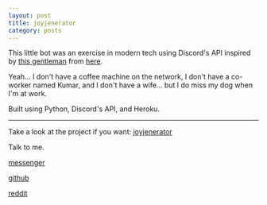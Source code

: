 ```yaml
---
layout: post
title: joyjenerator
category: posts
---
```


This little bot was an exercise in modern tech using Discord's API inspired by [this gentleman](https://bash.im/quote/436725) from [here](https://github.com/NARKOZ/hacker-scripts).

Yeah... I don't have a coffee machine on the network, I don't have a co-worker named Kumar, and I don't have a wife... but I do miss my dog when I'm at work.

Built using Python, Discord's API, and Heroku.

---

Take a look at the project if you want:
[joyjenerator][joyjenerator]

Talk to me.

[messenger][facebook]

[github][dqd]

[reddit][reddit]

[facebook]: https://www.m.me/dqdang1
[dqd]: http://github.com/dqdang
[reddit]: https://www.reddit.com/user/outsidefarmland/
[joyjenerator]: https://github.com/dqdang/joyjenerator
